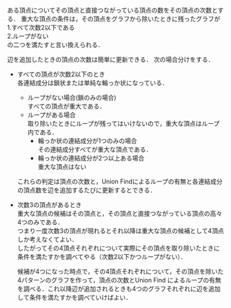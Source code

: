 ある頂点についてその頂点と直接つながっている頂点の数をその頂点の次数とする．
重大な頂点の条件は，その頂点をグラフから除いたときに残ったグラフが  
1.すべて次数2以下である  
2.ループがない  
の二つを満たすと言い換えられる．

辺を追加したときの頂点の次数は簡単に更新できる．
次の場合分けをする．
- すべての頂点が次数2以下のとき  
    各連結成分は鎖状または単純な輪っか状になっている．
    - ループがない場合(鎖のみの場合)  
    すべての頂点が重大である．
    - ループがある場合  
    取り除いたときにループが残ってはいけないので，重大な頂点はループ内である．
        - 輪っか状の連結成分が1つのみの場合  
        その連結成分すべてが重大な頂点である．
        - 輪っか状の連結成分が2つ以上ある場合  
        重大な頂点はない
    
    これらの判定は頂点の次数と，Union Findによるループの有無と各連結成分の頂点数を辺を追加するたびに更新するとできる．
- 次数3の頂点があるとき  
    重大な頂点の候補はその頂点と，その頂点と直接つながっている頂点の高々4つのみである．  
    つまり一度次数3の頂点が現れるとそれ以降は重大な頂点の候補として4頂点しか考えなくてよい．  
    したがってその4頂点それぞれについて実際にその頂点を取り除いたときに条件を満たすかを調べてやる（次数2以下かつループがない）．

    候補が4つになった時点で，その4頂点それぞれについて，その頂点を除いた4パターンのグラフを作って，頂点の次数とUnion Find によるループの有無を調べる．これ以降辺が追加されるときも4つのグラフそれぞれに辺を追加して条件を満たすかを調べていけばよい．
